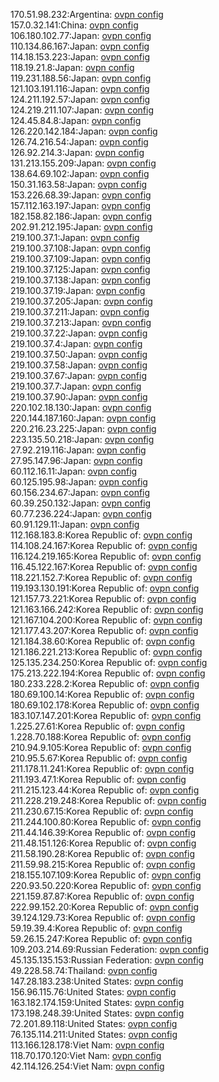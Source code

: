 170.51.98.232:Argentina: [ovpn config](vpn/170_51_98_232.ovpn)  
157.0.32.141:China: [ovpn config](vpn/157_0_32_141.ovpn)  
106.180.102.77:Japan: [ovpn config](vpn/106_180_102_77.ovpn)  
110.134.86.167:Japan: [ovpn config](vpn/110_134_86_167.ovpn)  
114.18.153.223:Japan: [ovpn config](vpn/114_18_153_223.ovpn)  
118.19.21.8:Japan: [ovpn config](vpn/118_19_21_8.ovpn)  
119.231.188.56:Japan: [ovpn config](vpn/119_231_188_56.ovpn)  
121.103.191.116:Japan: [ovpn config](vpn/121_103_191_116.ovpn)  
124.211.192.57:Japan: [ovpn config](vpn/124_211_192_57.ovpn)  
124.219.211.107:Japan: [ovpn config](vpn/124_219_211_107.ovpn)  
124.45.84.8:Japan: [ovpn config](vpn/124_45_84_8.ovpn)  
126.220.142.184:Japan: [ovpn config](vpn/126_220_142_184.ovpn)  
126.74.216.54:Japan: [ovpn config](vpn/126_74_216_54.ovpn)  
126.92.214.3:Japan: [ovpn config](vpn/126_92_214_3.ovpn)  
131.213.155.209:Japan: [ovpn config](vpn/131_213_155_209.ovpn)  
138.64.69.102:Japan: [ovpn config](vpn/138_64_69_102.ovpn)  
150.31.163.58:Japan: [ovpn config](vpn/150_31_163_58.ovpn)  
153.226.68.39:Japan: [ovpn config](vpn/153_226_68_39.ovpn)  
157.112.163.197:Japan: [ovpn config](vpn/157_112_163_197.ovpn)  
182.158.82.186:Japan: [ovpn config](vpn/182_158_82_186.ovpn)  
202.91.212.195:Japan: [ovpn config](vpn/202_91_212_195.ovpn)  
219.100.37.1:Japan: [ovpn config](vpn/219_100_37_1.ovpn)  
219.100.37.108:Japan: [ovpn config](vpn/219_100_37_108.ovpn)  
219.100.37.109:Japan: [ovpn config](vpn/219_100_37_109.ovpn)  
219.100.37.125:Japan: [ovpn config](vpn/219_100_37_125.ovpn)  
219.100.37.138:Japan: [ovpn config](vpn/219_100_37_138.ovpn)  
219.100.37.19:Japan: [ovpn config](vpn/219_100_37_19.ovpn)  
219.100.37.205:Japan: [ovpn config](vpn/219_100_37_205.ovpn)  
219.100.37.211:Japan: [ovpn config](vpn/219_100_37_211.ovpn)  
219.100.37.213:Japan: [ovpn config](vpn/219_100_37_213.ovpn)  
219.100.37.22:Japan: [ovpn config](vpn/219_100_37_22.ovpn)  
219.100.37.4:Japan: [ovpn config](vpn/219_100_37_4.ovpn)  
219.100.37.50:Japan: [ovpn config](vpn/219_100_37_50.ovpn)  
219.100.37.58:Japan: [ovpn config](vpn/219_100_37_58.ovpn)  
219.100.37.67:Japan: [ovpn config](vpn/219_100_37_67.ovpn)  
219.100.37.7:Japan: [ovpn config](vpn/219_100_37_7.ovpn)  
219.100.37.90:Japan: [ovpn config](vpn/219_100_37_90.ovpn)  
220.102.18.130:Japan: [ovpn config](vpn/220_102_18_130.ovpn)  
220.144.187.160:Japan: [ovpn config](vpn/220_144_187_160.ovpn)  
220.216.23.225:Japan: [ovpn config](vpn/220_216_23_225.ovpn)  
223.135.50.218:Japan: [ovpn config](vpn/223_135_50_218.ovpn)  
27.92.219.116:Japan: [ovpn config](vpn/27_92_219_116.ovpn)  
27.95.147.96:Japan: [ovpn config](vpn/27_95_147_96.ovpn)  
60.112.16.11:Japan: [ovpn config](vpn/60_112_16_11.ovpn)  
60.125.195.98:Japan: [ovpn config](vpn/60_125_195_98.ovpn)  
60.156.234.67:Japan: [ovpn config](vpn/60_156_234_67.ovpn)  
60.39.250.132:Japan: [ovpn config](vpn/60_39_250_132.ovpn)  
60.77.236.224:Japan: [ovpn config](vpn/60_77_236_224.ovpn)  
60.91.129.11:Japan: [ovpn config](vpn/60_91_129_11.ovpn)  
112.168.183.8:Korea Republic of: [ovpn config](vpn/112_168_183_8.ovpn)  
114.108.24.167:Korea Republic of: [ovpn config](vpn/114_108_24_167.ovpn)  
116.124.219.165:Korea Republic of: [ovpn config](vpn/116_124_219_165.ovpn)  
116.45.122.167:Korea Republic of: [ovpn config](vpn/116_45_122_167.ovpn)  
118.221.152.7:Korea Republic of: [ovpn config](vpn/118_221_152_7.ovpn)  
119.193.130.191:Korea Republic of: [ovpn config](vpn/119_193_130_191.ovpn)  
121.157.73.221:Korea Republic of: [ovpn config](vpn/121_157_73_221.ovpn)  
121.163.166.242:Korea Republic of: [ovpn config](vpn/121_163_166_242.ovpn)  
121.167.104.200:Korea Republic of: [ovpn config](vpn/121_167_104_200.ovpn)  
121.177.43.207:Korea Republic of: [ovpn config](vpn/121_177_43_207.ovpn)  
121.184.38.60:Korea Republic of: [ovpn config](vpn/121_184_38_60.ovpn)  
121.186.221.213:Korea Republic of: [ovpn config](vpn/121_186_221_213.ovpn)  
125.135.234.250:Korea Republic of: [ovpn config](vpn/125_135_234_250.ovpn)  
175.213.222.194:Korea Republic of: [ovpn config](vpn/175_213_222_194.ovpn)  
180.233.228.2:Korea Republic of: [ovpn config](vpn/180_233_228_2.ovpn)  
180.69.100.14:Korea Republic of: [ovpn config](vpn/180_69_100_14.ovpn)  
180.69.102.178:Korea Republic of: [ovpn config](vpn/180_69_102_178.ovpn)  
183.107.147.201:Korea Republic of: [ovpn config](vpn/183_107_147_201.ovpn)  
1.225.27.61:Korea Republic of: [ovpn config](vpn/1_225_27_61.ovpn)  
1.228.70.188:Korea Republic of: [ovpn config](vpn/1_228_70_188.ovpn)  
210.94.9.105:Korea Republic of: [ovpn config](vpn/210_94_9_105.ovpn)  
210.95.5.67:Korea Republic of: [ovpn config](vpn/210_95_5_67.ovpn)  
211.178.11.241:Korea Republic of: [ovpn config](vpn/211_178_11_241.ovpn)  
211.193.47.1:Korea Republic of: [ovpn config](vpn/211_193_47_1.ovpn)  
211.215.123.44:Korea Republic of: [ovpn config](vpn/211_215_123_44.ovpn)  
211.228.219.248:Korea Republic of: [ovpn config](vpn/211_228_219_248.ovpn)  
211.230.67.15:Korea Republic of: [ovpn config](vpn/211_230_67_15.ovpn)  
211.244.100.80:Korea Republic of: [ovpn config](vpn/211_244_100_80.ovpn)  
211.44.146.39:Korea Republic of: [ovpn config](vpn/211_44_146_39.ovpn)  
211.48.151.126:Korea Republic of: [ovpn config](vpn/211_48_151_126.ovpn)  
211.58.190.28:Korea Republic of: [ovpn config](vpn/211_58_190_28.ovpn)  
211.59.98.215:Korea Republic of: [ovpn config](vpn/211_59_98_215.ovpn)  
218.155.107.109:Korea Republic of: [ovpn config](vpn/218_155_107_109.ovpn)  
220.93.50.220:Korea Republic of: [ovpn config](vpn/220_93_50_220.ovpn)  
221.159.87.87:Korea Republic of: [ovpn config](vpn/221_159_87_87.ovpn)  
222.99.152.20:Korea Republic of: [ovpn config](vpn/222_99_152_20.ovpn)  
39.124.129.73:Korea Republic of: [ovpn config](vpn/39_124_129_73.ovpn)  
59.19.39.4:Korea Republic of: [ovpn config](vpn/59_19_39_4.ovpn)  
59.26.15.247:Korea Republic of: [ovpn config](vpn/59_26_15_247.ovpn)  
109.203.214.69:Russian Federation: [ovpn config](vpn/109_203_214_69.ovpn)  
45.135.135.153:Russian Federation: [ovpn config](vpn/45_135_135_153.ovpn)  
49.228.58.74:Thailand: [ovpn config](vpn/49_228_58_74.ovpn)  
147.28.183.238:United States: [ovpn config](vpn/147_28_183_238.ovpn)  
156.96.115.76:United States: [ovpn config](vpn/156_96_115_76.ovpn)  
163.182.174.159:United States: [ovpn config](vpn/163_182_174_159.ovpn)  
173.198.248.39:United States: [ovpn config](vpn/173_198_248_39.ovpn)  
72.201.89.118:United States: [ovpn config](vpn/72_201_89_118.ovpn)  
76.135.114.211:United States: [ovpn config](vpn/76_135_114_211.ovpn)  
113.166.128.178:Viet Nam: [ovpn config](vpn/113_166_128_178.ovpn)  
118.70.170.120:Viet Nam: [ovpn config](vpn/118_70_170_120.ovpn)  
42.114.126.254:Viet Nam: [ovpn config](vpn/42_114_126_254.ovpn)  
